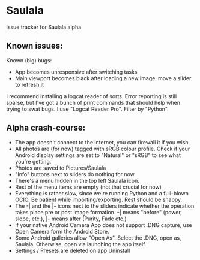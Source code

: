 # Saulala
Issue tracker for Saulala alpha

## Known issues:
Known (big) bugs:

- App becomes unresponsive after switching tasks
- Main viewport becomes black after loading a new image, move a slider to refresh it

I recommend installing a logcat reader of sorts. Error reporting is still sparse, but I've got a bunch of print commands that should help when trying to swat bugs. 
I use "Logcat Reader Pro". Filter by "Python". 

## Alpha crash-course:

- The app doesn't connect to the internet, you can firewall it if you wish
- All photos are (for now) tagged with sRGB colour profile. Check if your Android display settings are set to "Natural" or "sRGB" to see what you're getting.
- Photos are saved to Pictures/Saulala
- "Info" buttons next to sliders do nothing for now
- There's a menu hidden in the top left Saulala icon.
- Rest of the menu items are empty (not that crucial for now)
- Everything is rather slow, since we're running Python and a full-blown OCIO. Be patient while importing/exporting. Rest should be snappy.
- The -| and the |- icons next to the sliders indicate whether the operation takes place pre or post image formation. -| means "before" (power, slope, etc.), |- means after (Purity, Fade etc.)
- If your native Android Camera App does not support .DNG capture, use Open Camera form the Android Store.
- Some Android galleries allow "Open As". Select the .DNG, open as, Saulala. Otherwise, open via launching the app itself.
- Settings / Presets are deleted on app Uninstall
